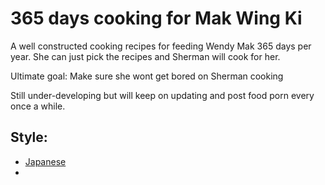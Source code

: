 # 365 days cooking for Mak Wing Ki

A well constructed cooking recipes for feeding Wendy Mak 365 days per year. She can just pick the recipes and Sherman will cook for her.

Ultimate goal: Make sure she wont get bored on Sherman cooking

Still under-developing but will keep on updating and post food porn every once a while. 

## Style:
+ [Japanese](recipes/Japanese)
+ 

